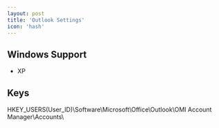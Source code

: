 ```yaml
---
layout: post
title: 'Outlook Settings'
icon: 'hash'
---
```


## Windows Support

- XP



## Keys

HKEY_USERS\(User_ID)\Software\Microsoft\Office\Outlook\OMI Account Manager\Accounts\

